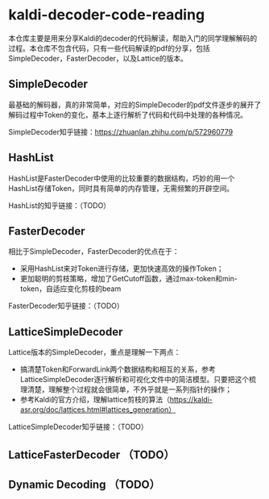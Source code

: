 # kaldi-decoder-code-reading

本仓库主要是用来分享Kaldi的decoder的代码解读，帮助入门的同学理解解码的过程。本仓库不包含代码，只有一些代码解读的pdf的分享，包括SimpleDecoder，FasterDecoder，以及Lattice的版本。

## SimpleDecoder
最基础的解码器，真的非常简单，对应的SimpleDecoder的pdf文件逐步的展开了解码过程中Token的变化，基本上逐行解析了代码和代码中处理的各种情况。

SimpleDecoder知乎链接：https://zhuanlan.zhihu.com/p/572960779

## HashList
HashList是FasterDecoder中使用的比较重要的数据结构，巧妙的用一个HashList存储Token，同时具有简单的内存管理，无需频繁的开辟空间。

HashList的知乎链接：（TODO）

## FasterDecoder
相比于SimpleDecoder，FasterDecoder的优点在于：
* 采用HashList来对Token进行存储，更加快速高效的操作Token；
* 更加聪明的剪枝策略，增加了GetCutoff函数，通过max-token和min-token，自适应变化剪枝的beam

FasterDecoder知乎链接：（TODO）

## LatticeSimpleDecoder
Lattice版本的SimpleDecoder，重点是理解一下两点：
* 搞清楚Token和ForwardLink两个数据结构和相互的关系，参考LatticeSimpleDecoder逐行解析和可视化文件中的简洁模型。只要把这个梳理清楚，理解整个过程就会很简单，不外乎就是一系列指针的操作；
* 参考Kaldi的官方介绍，理解lattice剪枝的算法（https://kaldi-asr.org/doc/lattices.html#lattices_generation）

LatticeSimpleDecoder知乎链接：（TODO）

## LatticeFasterDecoder （TODO）

## Dynamic Decoding （TODO）

